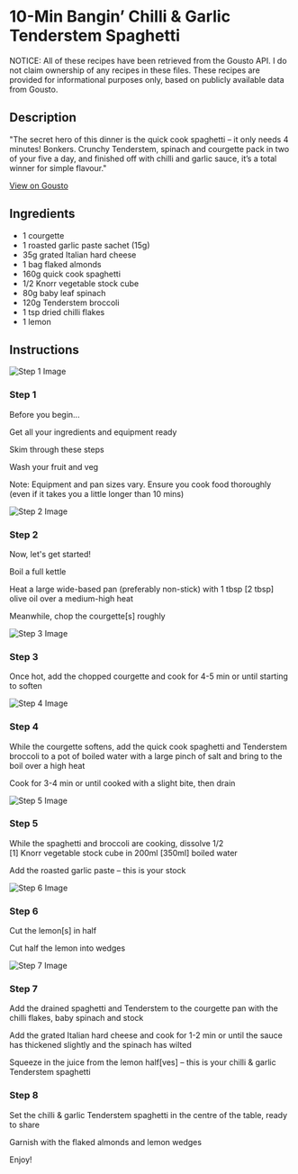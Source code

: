 # 10-Min Bangin’ Chilli & Garlic Tenderstem Spaghetti

NOTICE: All of these recipes have been retrieved from the Gousto API. I do not claim ownership of any recipes in these files. These recipes are provided for informational purposes only, based on publicly available data from Gousto.

## Description

"The secret hero of this dinner is the quick cook spaghetti – it only needs 4 minutes! Bonkers. Crunchy Tenderstem, spinach and courgette pack in two of your five a day, and finished off with chilli and garlic sauce, it’s a total winner for simple flavour."

[View on Gousto](https://www.gousto.co.uk/recipes/cookbook/10-min-bangin-chilli-garlic-tenderstem-spaghetti)

## Ingredients

- 1 courgette
- 1 roasted garlic paste sachet (15g)
- 35g grated Italian hard cheese
- 1 bag flaked almonds
- 160g quick cook spaghetti
- 1/2 Knorr vegetable stock cube
- 80g baby leaf spinach
- 120g Tenderstem broccoli
- 1 tsp dried chilli flakes
- 1 lemon

## Instructions

![Step 1 Image](https://production-media.gousto.co.uk/cms/recipe-step-image/1936.-step-1-x200.jpg)

### Step 1

Before you begin...


Get all your ingredients and equipment ready


Skim through these steps


Wash your fruit and veg


Note: <span class="text-highlight">Equipment</span> and pan sizes vary. Ensure you cook food thoroughly (even if it takes you a little longer than 10 mins)

![Step 2 Image](https://production-media.gousto.co.uk/cms/recipe-step-image/1936.-step-2-x200.jpg)

### Step 2

Now, let's get started!


Boil a full kettle


Heat a large wide-based pan (preferably non-stick) with 1 tbsp <span class="text-danger">[2 tbsp]</span> olive oil over a medium-high heat


Meanwhile, chop the courgette<span class="text-danger">[s]</span> roughly

![Step 3 Image](https://production-media.gousto.co.uk/cms/recipe-step-image/1936.-step-3-x200.jpg)

### Step 3

Once hot, add the chopped courgette and cook for 4-5 min or until starting to soften

![Step 4 Image](https://production-media.gousto.co.uk/cms/recipe-step-image/1936.-step-4-x200.jpg)

### Step 4

While the courgette softens, add the quick cook spaghetti and <span class="text-highlight">T</span>enderstem broccoli to a pot of boiled water with a large pinch of salt and bring to the boil over a high heat


Cook for 3-4 min or until cooked with a slight bite, then drain

![Step 5 Image](https://production-media.gousto.co.uk/cms/recipe-step-image/1936.-step-5-x200.jpg)

### Step 5

While the spaghetti and broccoli are cooking, dissolve 1/2 <span class="text-danger">[1]</span> Knorr vegetable stock cube in 200ml<span class="text-danger"> [350ml]</span> boiled water


Add the roasted garlic paste – this is your stock

![Step 6 Image](https://production-media.gousto.co.uk/cms/recipe-step-image/1936.-step-6-x200.jpg)

### Step 6

Cut the lemon<span class="text-danger">[s]</span> in half


Cut half the lemon into wedges

![Step 7 Image](https://production-media.gousto.co.uk/cms/recipe-step-image/1936.-step-7-x200.jpg)

### Step 7

Add the drained spaghetti and Tenderstem to the <span class="text-highlight">courgette</span> pan with the chilli flakes, baby spinach and stock 


Add the grated Italian hard cheese and cook for 1-2 min or until the sauce has thickened slightly and the spinach has wilted


Squeeze in the juice from the lemon half<span class="text-danger">[ves]</span> <span class="text-highlight">– this is your</span> chilli &amp; garlic Tenderstem spaghetti

### Step 8

Set the chilli &amp; garlic Tenderstem spaghetti in the centre of the table, ready to share


Garnish with the flaked almonds and lemon wedges


Enjoy!

